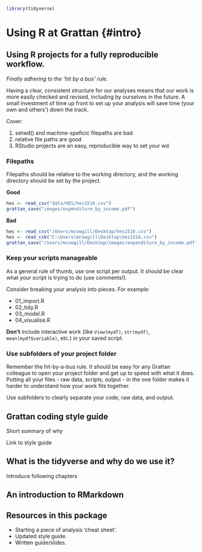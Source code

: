 


```r
library(tidyverse)
```

# Using R at Grattan {#intro}


## Using R projects for a fully reproducible workflow.

_Finally adhering to the 'hit by a bus' rule._

Having a clear, consistent structure for our analyses means that our work is more easily checked and revised, including by ourselves in the future. A small investment of time up front to set up your analysis will save time (your own and others') down the track.

Cover:
1. setwd() and machine-speficic filepaths are bad
2. relative file paths are good
3. RStudio projects are an easy, reproducible way to set your wd

### Filepaths

Filepaths should be relative to the working directory, and the working directory should be set by the project.

**Good**


```r
hes <- read_csv("data/HES/hes1516.csv")
grattan_save("images/expenditure_by_income.pdf")
```

**Bad**

```r
hes <- read_csv("/Users/mcowgill/Desktop/hes1516.csv")
hes <- read_csb("C:\Users\mcowgill\Desktop\hes1516.csv")
grattan_save("/Users/mcowgill/Desktop/images/expenditure_by_income.pdf")
```


### Keep your scripts manageable

As a general rule of thumb, use one script per output. It should be clear what your script is trying to do (use comments!).

Consider breaking your analysis into pieces. For example: 

- 01_import.R
- 02_tidy.R
- 03_model.R
- 04_visualise.R


**Don't** include interactive work (like `View(mydf)`, `str(mydf)`, `mean(mydf$variable)`, etc.) in your saved script.

### Use subfolders of your project folder

Remember the hit-by-a-bus rule. It should be easy for any Grattan colleague to open your project folder and get up to speed with what it does. Putting all your files - raw data, scripts, output - in the one folder makes it harder to understand how your work fits together.

Use subfolders to clearly separate your code, raw data, and output.


## Grattan coding style guide

Short summary of why

Link to style guide


## What is the tidyverse and why do we use it?

Introduce following chapters

## An introduction to RMarkdown


## Resources in this package

- Starting a piece of analysis ‘cheat sheet’.
- Updated style guide.
- Written guide/slides.





